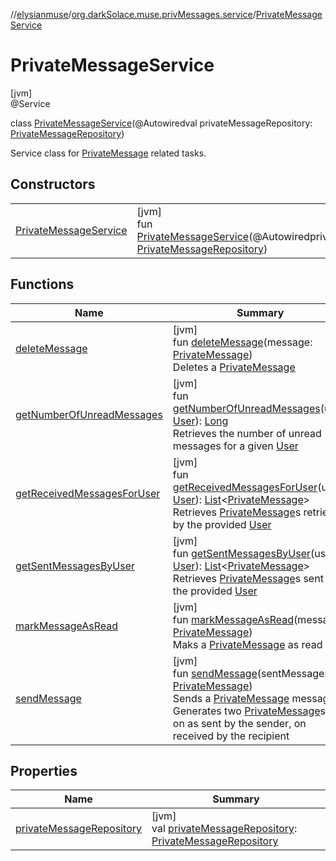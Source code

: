//[elysianmuse](../../../index.md)/[org.darkSolace.muse.privMessages.service](../index.md)/[PrivateMessageService](index.md)

# PrivateMessageService

[jvm]\
@Service

class [PrivateMessageService](index.md)(@Autowiredval privateMessageRepository: [PrivateMessageRepository](../../org.darkSolace.muse.privMessages.repository/-private-message-repository/index.md))

Service class for [PrivateMessage](../../org.darkSolace.muse.privMessages.model/-private-message/index.md) related tasks.

## Constructors

| | |
|---|---|
| [PrivateMessageService](-private-message-service.md) | [jvm]<br>fun [PrivateMessageService](-private-message-service.md)(@AutowiredprivateMessageRepository: [PrivateMessageRepository](../../org.darkSolace.muse.privMessages.repository/-private-message-repository/index.md)) |

## Functions

| Name | Summary |
|---|---|
| [deleteMessage](delete-message.md) | [jvm]<br>fun [deleteMessage](delete-message.md)(message: [PrivateMessage](../../org.darkSolace.muse.privMessages.model/-private-message/index.md))<br>Deletes a [PrivateMessage](../../org.darkSolace.muse.privMessages.model/-private-message/index.md) |
| [getNumberOfUnreadMessages](get-number-of-unread-messages.md) | [jvm]<br>fun [getNumberOfUnreadMessages](get-number-of-unread-messages.md)(user: [User](../../org.darkSolace.muse.user.model/-user/index.md)): [Long](https://kotlinlang.org/api/latest/jvm/stdlib/kotlin/-long/index.html)<br>Retrieves the number of unread messages for a given [User](../../org.darkSolace.muse.user.model/-user/index.md) |
| [getReceivedMessagesForUser](get-received-messages-for-user.md) | [jvm]<br>fun [getReceivedMessagesForUser](get-received-messages-for-user.md)(user: [User](../../org.darkSolace.muse.user.model/-user/index.md)): [List](https://kotlinlang.org/api/latest/jvm/stdlib/kotlin.collections/-list/index.html)&lt;[PrivateMessage](../../org.darkSolace.muse.privMessages.model/-private-message/index.md)&gt;<br>Retrieves [PrivateMessage](../../org.darkSolace.muse.privMessages.model/-private-message/index.md)s retrieved by the provided [User](../../org.darkSolace.muse.user.model/-user/index.md) |
| [getSentMessagesByUser](get-sent-messages-by-user.md) | [jvm]<br>fun [getSentMessagesByUser](get-sent-messages-by-user.md)(user: [User](../../org.darkSolace.muse.user.model/-user/index.md)): [List](https://kotlinlang.org/api/latest/jvm/stdlib/kotlin.collections/-list/index.html)&lt;[PrivateMessage](../../org.darkSolace.muse.privMessages.model/-private-message/index.md)&gt;<br>Retrieves [PrivateMessage](../../org.darkSolace.muse.privMessages.model/-private-message/index.md)s sent by the provided [User](../../org.darkSolace.muse.user.model/-user/index.md) |
| [markMessageAsRead](mark-message-as-read.md) | [jvm]<br>fun [markMessageAsRead](mark-message-as-read.md)(message: [PrivateMessage](../../org.darkSolace.muse.privMessages.model/-private-message/index.md))<br>Maks a [PrivateMessage](../../org.darkSolace.muse.privMessages.model/-private-message/index.md) as read |
| [sendMessage](send-message.md) | [jvm]<br>fun [sendMessage](send-message.md)(sentMessage: [PrivateMessage](../../org.darkSolace.muse.privMessages.model/-private-message/index.md))<br>Sends a [PrivateMessage](../../org.darkSolace.muse.privMessages.model/-private-message/index.md) message. Generates two [PrivateMessage](../../org.darkSolace.muse.privMessages.model/-private-message/index.md)s - on as sent by the sender, on received by the recipient |

## Properties

| Name | Summary |
|---|---|
| [privateMessageRepository](private-message-repository.md) | [jvm]<br>val [privateMessageRepository](private-message-repository.md): [PrivateMessageRepository](../../org.darkSolace.muse.privMessages.repository/-private-message-repository/index.md) |
